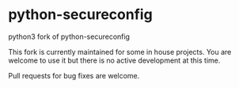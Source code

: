# python-secureconfig
python3 fork of python-secureconfig


This fork is currently maintained for some in house projects.
You are welcome to use it but there is no active development at this time.

Pull requests for bug fixes are welcome.





